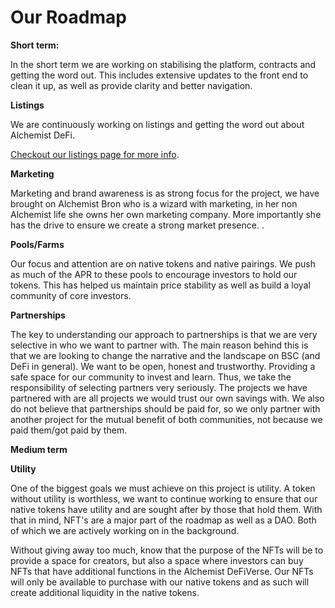# Our Roadmap

**Short term:**

‌In the short term we are working on stabilising the platform, contracts and getting the word out. This includes extensive updates to the front end to clean it up, as well as provide clarity and better navigation.

‌**Listings**

‌We are continuously working on listings and getting the word out about Alchemist DeFi. 

[Checkout our listings page for more info](listings-and-dapp-applications.md).

‌**Marketing**

‌Marketing and brand awareness is as strong focus for the project, we have brought on Alchemist Bron who is a wizard with marketing, in her non Alchemist life she owns her own marketing company. More importantly she has the drive to ensure we create a strong market presence. .

‌**Pools/Farms**

‌Our focus and attention are on native tokens and native pairings. We push as much of the APR to these pools to encourage investors to hold our tokens. This has helped us maintain price stability as well as build a loyal community of core investors.

‌**Partnerships**

‌The key to understanding our approach to partnerships is that we are very selective in who we want to partner with. The main reason behind this is that we are looking to change the narrative and the landscape on BSC \(and DeFi in general\). We want to be open, honest and trustworthy. Providing a safe space for our community to invest and learn. Thus, we take the responsibility of selecting partners very seriously. The projects we have partnered with are all projects we would trust our own savings with. We also do not believe that partnerships should be paid for, so we only partner with another project for the mutual benefit of both communities, not because we paid them/got paid by them.

‌**Medium term**

‌**Utility**

‌One of the biggest goals we must achieve on this project is utility. A token without utility is worthless, we want to continue working to ensure that our native tokens have utility and are sought after by those that hold them. With that in mind, NFT's are a major part of the roadmap as well as a DAO. Both of which we are actively working on in the background.

Without giving away too much, know that the purpose of the NFTs will be to provide a space for creators, but also a space where investors can buy NFTs that have additional functions in the Alchemist DeFiVerse. Our NFTs will only be available to purchase with our native tokens and as such will create additional liquidity in the native tokens.

